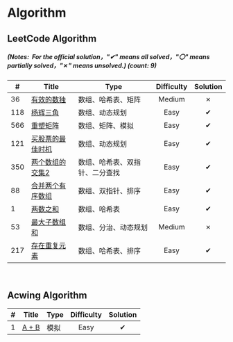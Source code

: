 # Algorithm

## LeetCode Algorithm

##### (Notes: &nbsp;For the official solution，"✔" means all solved，"〇" means partially solved，"✗" means unsolved.) (_count: 9)_

| #   | Title | Type         |          Difficulty          | Solution |
|-----| ----- |--------------|:----------------------------:|:--------:|
|36|[有效的数独](https://leetcode.cn/problems/valid-sudoku/)|数组、哈希表、矩阵|Medium|✗|
|118|[杨辉三角](https://leetcode.cn/problems/pascals-triangle/)|数组、动态规划|Easy|✔|
|566|[重塑矩阵](https://leetcode.cn/problems/reshape-the-matrix/)|数组、矩阵、模拟|Easy|✔|
|121|[买股票的最佳时机](https://leetcode.cn/problems/best-time-to-buy-and-sell-stock/)|数组、动态规划|Easy|✔|
| 350 |[两个数组的交集2](https://leetcode.cn/problems/intersection-of-two-arrays-ii/)| 数组、哈希表、双指针、二分查找 |             Easy             |    ✔      |
| 88  |[合并两个有序数组](https://leetcode.cn/problems/merge-sorted-array/)| 数组、双指针、排序    |             Easy             |    ✔     |
| 1   |[两数之和](https://leetcode.cn/problems/two-sum/)| 数组、哈希表       |             Easy             |    ✔     |
| 53  |[最大子数组和](https://leetcode.cn/problems/maximum-subarray/)| 数组、分治、动态规划   |     Medium           |    ✗     |
| 217 |[存在重复元素](https://leetcode.cn/problems/contains-duplicate/)| 数组、哈希表、排序    |             Easy             |    ✔     |


&nbsp;

## Acwing Algorithm
| #   | Title | Type         |          Difficulty          | Solution |
|---|-----------| ---- |:--------:|:----------:|
|1| [A + B](https://www.acwing.com/problem/content/1/)|模拟|Easy|✔|

